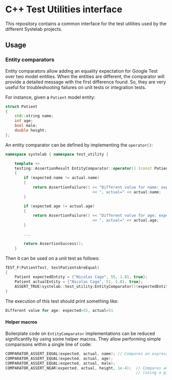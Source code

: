 # C++ Test Utilities interface

This repository contains a common interface for the test utilities used by the different Systelab projects.

## Usage

### Entity comparators

Entity comparators allow adding an equality expectation for Google Test over two model entities. When the entities are different, the comparator will  provide a detailed message with the first difference found. So, they are very useful for troubleshooting failures on unit tests or integration tests.

For instance, given a `Patient` model entity:

```cpp
struct Patient
{
    std::string name;
    int age;
    bool male;
    double height;
};
```

An entity comparator can be defined by implementing the `operator()`:

```cpp
namespace systelab { namespace test_utility {

    template <>
    testing::AssertionResult EntityComparator::operator() (const Patient& expected, const Patient& actual) const
    {
        if (expected.name != actual.name)
        {
            return AssertionFailure() << "Different value for name: expected=" << expected.name
                                      << ", actual=" << actual.name;
        }

        if (expected.age != actual.age)
        {
            return AssertionFailure() << "Different value for age: expected=" << expected.age
                                      << ", actual=" << actual.age;
        }

        ...

        return AssertionSuccess();
    }
```

Then it can be used on a unit test as follows:

```cpp
TEST_F(PatientTest, testPatientsAreEqual)
{
    Patient expectedEntity = {"Nicolas Cage", 55, 1.81, true};
    Patient actualEntity = {"Nicolas Cage", 51, 1.81, true};
    ASSERT_TRUE(systelab::test_utility:EntityComparator()(expectedEntity, actualEntity));
}
```

The execution of this test should print something like:

```cpp
Different value for age: expected=55, actual=51
```

#### Helper macros

Boilerplate code on `EntityComparator` implementations can be reduced significantlly by using some helper macros. They allow performing simple comparisons within a single line of code:

```cpp
COMPARATOR_ASSERT_EQUAL(expected, actual, name); // Compares an expression result by asserting it to be equal
COMPARATOR_ASSERT_EQUAL(expected, actual, age); 
COMPARATOR_ASSERT_EQUAL(expected, actual, male);
COMPARATOR_ASSERT_NEAR(expected, actual, height, 1e-4);  // Compares an expression result by asserting it to be near
                                                         // (using a given tolerance)
```
